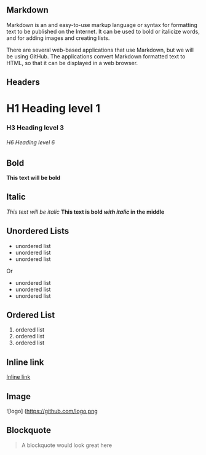 ## Markdown
Markdown is an and easy-to-use markup language or syntax for formatting text to be published on the Internet. It can be used to bold or italicize words, and for adding images and creating lists. 

There are several web-based applications that use Markdown, but we will be using GitHub. The applications convert Markdown formatted text to HTML, so that it can be displayed in a web browser.

## Headers
# H1 Heading level 1
### H3 Heading level 3
###### H6 Heading level 6

## Bold
**This text will be bold**

## Italic
*This text will be italic*
**This text is bold _with italic_ in the middle**

## Unordered Lists
* unordered list
* unordered list
* unordered list

Or
- unordered list
- unordered list
- unordered list

## Ordered List
1. ordered list
1. ordered list
1. ordered list
   
## Inline link
[Inline link](http://www.google.com)

## Image
![logo] (https://github.com/logo.png

## Blockquote
> A blockquote would look great here
